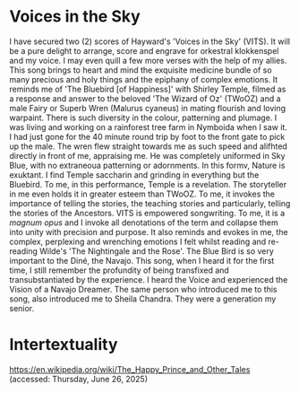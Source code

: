 # Voices in the Sky #

I have secured two (2) scores of Hayward's 'Voices in the Sky' (VITS). It will be a pure delight to arrange, score and engrave for orkestral klokkenspel and my voice. I may even quill a few more verses with the help of my allies. This song brings to heart and mind the exquisite medicine bundle of so many precious and holy things and the epiphany of complex emotions. It reminds me of 'The Bluebird [of Happiness]' with Shirley Temple, filmed as a response and answer to the beloved 'The Wizard of Oz' (TWoOZ) and a male Fairy or Superb Wren (Malurus cyaneus) in mating flourish and loving warpaint. There is such diversity in the colour, patterning and plumage. I was living and working on a rainforest tree farm in Nymboida when I saw it. I had just gone for the 40 minute round trip by foot to the front gate to pick up the male. The wren flew straight towards me as such speed and alifhted directly in front of me, appraising me. He was completely uniformed in Sky Blue, with no extraneoua patterning or adornments. In this formv, Nature is exuktant. I find Temple saccharin and grinding in everything but the Bluebird. To me, in this performance, Temple is a revelation. The storyteller in me even holds it in greater esteem than TWoOZ. To me, it invokes the importance of telling the stories, the teaching stories and particularly, telling the stories of the Ancestors. VITS is empowered songwriting. To me, it is a *magnum opus* and I invoke all denotations of the term and collapse them into unity with precision and purpose. It also reminds and evokes in me, the complex, perplexing and wrenching emotions I felt whilst reading and re-reading Wilde's 'The Nightingale and the Rose'. The Blue Bird is so very important to the Diné, the Navajo. This song, when I heard it for the first time, I still remember the profundity of being transfixed and transubstantiated by the experience. I heard the Voice and experienced the Vision of a Navajo Dreamer. The same person who introduced me to this song, also introduced me to Sheila Chandra. They were a generation my senior. 


# Intertextuality #

https://en.wikipedia.org/wiki/The_Happy_Prince_and_Other_Tales (accessed: Thursday, June 26, 2025)

